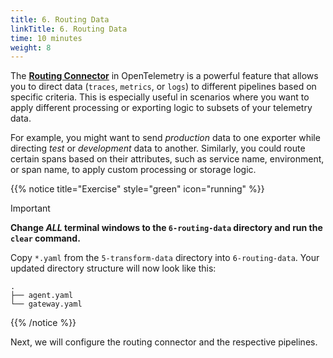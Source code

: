 ```yaml
---
title: 6. Routing Data
linkTitle: 6. Routing Data
time: 10 minutes
weight: 8
---
```


The [**Routing Connector**](https://github.com/open-telemetry/opentelemetry-collector-contrib/tree/main/connector/routingconnector) in OpenTelemetry is a powerful feature that allows you to direct data (`traces`, `metrics`, or `logs`) to different pipelines based on specific criteria. This is especially useful in scenarios where you want to apply different processing or exporting logic to subsets of your telemetry data.

For example, you might want to send *production* data to one exporter while directing *test* or *development* data to another. Similarly, you could route certain spans based on their attributes, such as service name, environment, or span name, to apply custom processing or storage logic.

{{% notice title="Exercise" style="green" icon="running" %}}

> [!IMPORTANT]
> **Change _ALL_ terminal windows to the `6-routing-data` directory and run the `clear` command.**

Copy `*.yaml` from the `5-transform-data` directory into `6-routing-data`. Your updated directory structure will now look like this:

```text { title="Updated Directory Structure" }
.
├── agent.yaml
└── gateway.yaml
```

{{% /notice %}}

Next, we will configure the routing connector and the respective pipelines.
